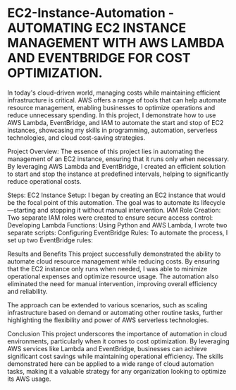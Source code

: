 # EC2-Instance-Automation - AUTOMATING EC2 INSTANCE MANAGEMENT WITH AWS LAMBDA AND EVENTBRIDGE FOR COST OPTIMIZATION.

In today's cloud-driven world, managing costs while maintaining efficient infrastructure is critical. AWS offers a range of tools that can help automate resource management, enabling businesses to optimize operations and reduce unnecessary spending. In this project, I demonstrate how to use AWS Lambda, EventBridge, and IAM to automate the start and stop of EC2 instances, showcasing my skills in programming, automation, serverless technologies, and cloud cost-saving strategies.

Project Overview:
The essence of this project lies in automating the management of an EC2 instance, ensuring that it runs only when necessary. By leveraging AWS Lambda and EventBridge, I created an efficient solution to start and stop the instance at predefined intervals, helping to significantly reduce operational costs.

Steps:
EC2 Instance Setup: I began by creating an EC2 instance that would be the focal point of this automation. The goal was to automate its lifecycle—starting and stopping it without manual intervention.
IAM Role Creation: Two separate IAM roles were created to ensure secure access control:
Developing Lambda Functions: Using Python and AWS Lambda, I wrote two separate scripts:
Configuring EventBridge Rules: To automate the process, I set up two EventBridge rules:

Results and Benefits 
This project successfully demonstrated the ability to automate cloud resource management while reducing costs. By ensuring that the EC2 instance only runs when needed, I was able to minimize operational expenses and optimize resource usage. The automation also eliminated the need for manual intervention, improving overall efficiency and reliability.

The approach can be extended to various scenarios, such as scaling infrastructure based on demand or automating other routine tasks, further highlighting the flexibility and power of AWS serverless technologies.

Conclusion
This project underscores the importance of automation in cloud environments, particularly when it comes to cost optimization. By leveraging AWS services like Lambda and EventBridge, businesses can achieve significant cost savings while maintaining operational efficiency. The skills demonstrated here can be applied to a wide range of cloud automation tasks, making it a valuable strategy for any organization looking to optimize its AWS usage.

